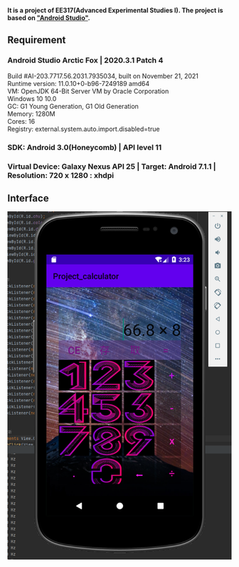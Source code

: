 **It is a project of EE317(Advanced Experimental Studies I). The project is based on ["Android Studio"](https://developer.android.google.cn/studio/install).**  

## Requirement

### Android Studio Arctic Fox | 2020.3.1 Patch 4
Build #AI-203.7717.56.2031.7935034, built on November 21, 2021  
Runtime version: 11.0.10+0-b96-7249189 amd64  
VM: OpenJDK 64-Bit Server VM by Oracle Corporation  
Windows 10 10.0  
GC: G1 Young Generation, G1 Old Generation  
Memory: 1280M  
Cores: 16  
Registry: external.system.auto.import.disabled=true  

### SDK: Android 3.0(Honeycomb) | API level 11

### Virtual Device: Galaxy Nexus API 25 | Target: Android 7.1.1 | Resolution: 720 x 1280 : xhdpi  

## Interface  

![interface](./calculator.png)  




